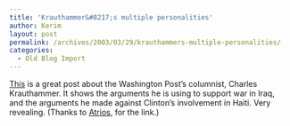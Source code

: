 ```yaml
---
title: 'Krauthammer&#8217;s multiple personalities'
author: Kerim
layout: post
permalink: /archives/2003/03/29/krauthammers-multiple-personalities/
categories:
  - Old Blog Import
---
```

<a href="http://tbogg.blogspot.com/2003_03_23_tbogg_archive.html#91562466" onclick="_gaq.push(['_trackEvent', 'outbound-article', 'http://tbogg.blogspot.com/2003_03_23_tbogg_archive.html#91562466', 'This']);" >This</a> is a great post about the Washington Post&#8217;s columnist, Charles Krauthammer. It shows the arguments he is using to support war in Iraq, and the arguments he made against Clinton&#8217;s involvement in Haiti. Very revealing. (Thanks to <a href="http://atrios.blogspot.com/2003_03_23_atrios_archive.html#200061934" onclick="_gaq.push(['_trackEvent', 'outbound-article', 'http://atrios.blogspot.com/2003_03_23_atrios_archive.html#200061934', 'Atrios']);" >Atrios</a>, for the link.)

